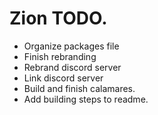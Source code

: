 # Zion TODO.
 - Organize packages file
 - Finish rebranding
 - Rebrand discord server
 - Link discord server
 - Build and finish calamares.
 - Add building steps to readme.
